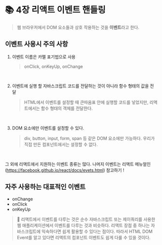 # 📚 4장 리액트 이벤트 핸들링

> 웹 브라우저에서 DOM 요소들과 상호 작용하는 것을 **이벤트**라고 한다.

## 이벤트 사용시 주의 사항

1. 이벤트 이름은 카멜 표기법으로 사용
   > onClick, onKeyUp, onChange

<br>

2. 이벤트에 실행 할 자바스크립트 코드를 전달하는 것이 아니라 함수 형태의 값을 전달
   > HTML에서 이벤트를 설정할 때 큰따옴표 안에 실행할 코드를 넣었지만, 리액트에서는 함수 형태의 객체를 전달한다.

<br>

3. DOM 요소에만 이벤트를 설정할 수 있다.
   > div, button, input, form, span 등 같은 DOM 요소에만 가능하다. 우리가 직접 만든 컴포넌트에서는 설정할 수 없다.

<br>

그 외에 리액트에서 지원하는 이벤트 종류는 많다. 나머지 이벤트는 리액트 메뉴얼인 (https://facebook.github.io/react/docs/evets.html) 참고하기 !

## 자주 사용하는 대표적인 이벤트

- onChange
- onClick
- onKeyUp

> 🙂 리액트에서 이벤트를 다루는 것은 순수 자바스크립트 또는 제이쿼리를 사용한 웹 애플리케이션에서 이벤트를 다루는 것과 비슷하다. 리액트 장점 중 하나는 자바스크립트에 익숙하다면 쉽게 활용할 수 있다는 점이다. 따라서 HTML DOM Event를 알고 있다면 리액트의 컴포넌트 이벤트도 쉽게 다룰 수 있을 것이다.
